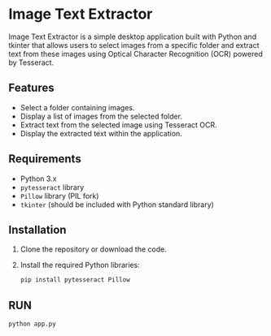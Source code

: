# Image Text Extractor

Image Text Extractor is a simple desktop application built with Python and tkinter that allows users to select images from a specific folder and extract text from these images using Optical Character Recognition (OCR) powered by Tesseract.

## Features

- Select a folder containing images.
- Display a list of images from the selected folder.
- Extract text from the selected image using Tesseract OCR.
- Display the extracted text within the application.

## Requirements

- Python 3.x
- `pytesseract` library
- `Pillow` library (PIL fork)
- `tkinter` (should be included with Python standard library)

## Installation

1. Clone the repository or download the code.

2. Install the required Python libraries:
   ```bash
   pip install pytesseract Pillow

## RUN 

```bash
python app.py
